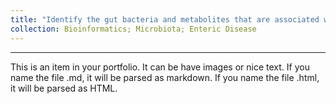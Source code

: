 ```yaml
---
title: "Identify the gut bacteria and metabolites that are associated with NE resistance"
collection: Bioinformatics; Microbiota; Enteric Disease
---
```


***

This is an item in your portfolio. It can be have images or nice text. If you name the file .md, it will be parsed as markdown. If you name the file .html, it will be parsed as HTML. 
